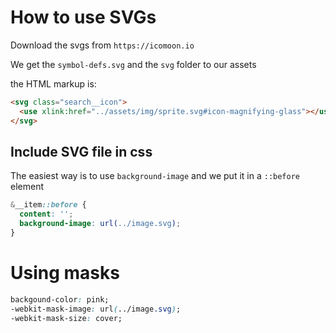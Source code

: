 # How to use SVGs

Download the svgs from `https://icomoon.io`

We get the `symbol-defs.svg` and the `svg` folder to our assets

the HTML markup is:

```html
<svg class="search__icon">
  <use xlink:href="../assets/img/sprite.svg#icon-magnifying-glass"></use>
</svg>
```

## Include SVG file in css

The easiest way is to use `background-image` and we put it in a `::before` element

```css
&__item::before {
  content: '';
  background-image: url(../image.svg);
}
```

# Using masks

```css
backgound-color: pink;
-webkit-mask-image: url(../image.svg);
-webkit-mask-size: cover;
```
